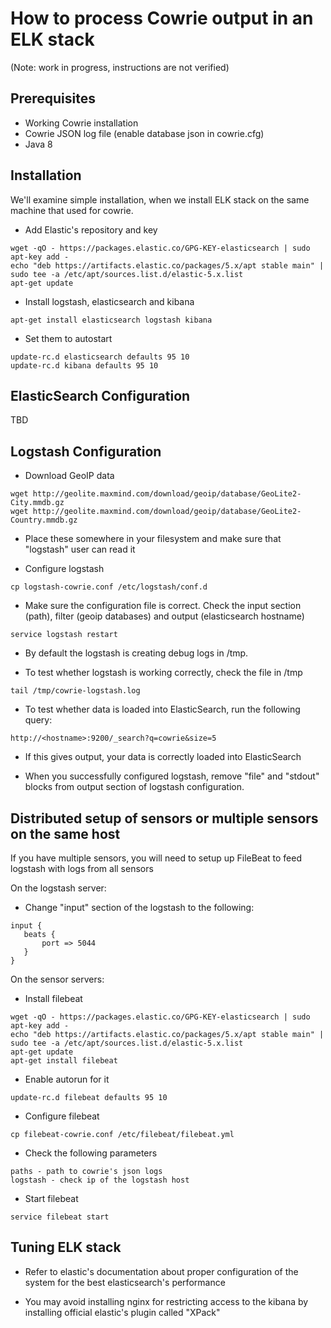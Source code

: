 # How to process Cowrie output in an ELK stack

(Note: work in progress, instructions are not verified)


## Prerequisites

* Working Cowrie installation
* Cowrie JSON log file (enable database json in cowrie.cfg)
* Java 8

## Installation


We'll examine simple installation, when we install ELK stack on the same machine that used for cowrie.

* Add Elastic's repository and key
```
wget -qO - https://packages.elastic.co/GPG-KEY-elasticsearch | sudo apt-key add -
echo "deb https://artifacts.elastic.co/packages/5.x/apt stable main" | sudo tee -a /etc/apt/sources.list.d/elastic-5.x.list
apt-get update
```

* Install logstash, elasticsearch and kibana

```
apt-get install elasticsearch logstash kibana
```

* Set them to autostart
```
update-rc.d elasticsearch defaults 95 10
update-rc.d kibana defaults 95 10
```

## ElasticSearch Configuration

TBD

## Logstash Configuration

* Download GeoIP data

```
wget http://geolite.maxmind.com/download/geoip/database/GeoLite2-City.mmdb.gz
wget http://geolite.maxmind.com/download/geoip/database/GeoLite2-Country.mmdb.gz
```

* Place these somewhere in your filesystem and make sure that "logstash" user can read it

* Configure logstash

```
cp logstash-cowrie.conf /etc/logstash/conf.d
```

* Make sure the configuration file is correct. Check the input section (path), filter (geoip databases) and output (elasticsearch hostname)

```
service logstash restart
```

* By default the logstash is creating debug logs in /tmp.

* To test whether logstash is working correctly, check the file in /tmp

```
tail /tmp/cowrie-logstash.log
```

* To test whether data is loaded into ElasticSearch, run the following query:

```
http://<hostname>:9200/_search?q=cowrie&size=5
```

* If this gives output, your data is correctly loaded into ElasticSearch

* When you successfully configured logstash, remove "file" and "stdout" blocks from output section of logstash configuration.

## Distributed setup of sensors or multiple sensors on the same host

 If you have multiple sensors, you will need to setup up FileBeat to feed logstash with logs from all sensors
 
 On the logstash server:
 
 * Change "input" section of the logstash to the following:
 
 ```
 input {
    beats {
        port => 5044
    }
 }
 ```
 
 On the sensor servers:
 
 * Install filebeat
 ```
 wget -qO - https://packages.elastic.co/GPG-KEY-elasticsearch | sudo apt-key add -
 echo "deb https://artifacts.elastic.co/packages/5.x/apt stable main" | sudo tee -a /etc/apt/sources.list.d/elastic-5.x.list
 apt-get update
 apt-get install filebeat
 ```
 
 * Enable autorun for it
 ```
 update-rc.d filebeat defaults 95 10
 ```

 * Configure filebeat
 
 ```
 cp filebeat-cowrie.conf /etc/filebeat/filebeat.yml
 ```

 * Check the following parameters
 ```
 paths - path to cowrie's json logs
 logstash - check ip of the logstash host
 ```
 
 * Start filebeat
 
 ```
 service filebeat start
 ``` 

## Tuning ELK stack

* Refer to elastic's documentation about proper configuration of the system for the best elasticsearch's performance

* You may avoid installing nginx for restricting access to the kibana by installing official elastic's plugin called "XPack" 
